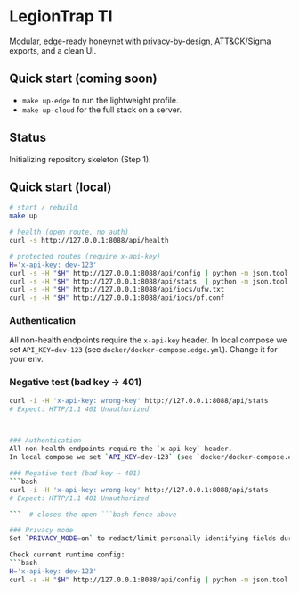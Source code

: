 # LegionTrap TI
Modular, edge-ready honeynet with privacy-by-design, ATT&CK/Sigma exports, and a clean UI.

## Quick start (coming soon)
- `make up-edge` to run the lightweight profile.
- `make up-cloud` for the full stack on a server.

## Status
Initializing repository skeleton (Step 1).
## Quick start (local)

```bash
# start / rebuild
make up

# health (open route, no auth)
curl -s http://127.0.0.1:8088/api/health

# protected routes (require x-api-key)
H='x-api-key: dev-123'
curl -s -H "$H" http://127.0.0.1:8088/api/config | python -m json.tool
curl -s -H "$H" http://127.0.0.1:8088/api/stats  | python -m json.tool
curl -s -H "$H" http://127.0.0.1:8088/api/iocs/ufw.txt
curl -s -H "$H" http://127.0.0.1:8088/api/iocs/pf.conf

```

### Authentication
All non-health endpoints require the `x-api-key` header.
In local compose we set `API_KEY=dev-123` (see `docker/docker-compose.edge.yml`). Change it for your env.

### Negative test (bad key → 401)
```bash
curl -i -H 'x-api-key: wrong-key' http://127.0.0.1:8088/api/stats
# Expect: HTTP/1.1 401 Unauthorized



### Authentication
All non-health endpoints require the `x-api-key` header.
In local compose we set `API_KEY=dev-123` (see `docker/docker-compose.edge.yml`). Change it for your env.

### Negative test (bad key → 401)
```bash
curl -i -H 'x-api-key: wrong-key' http://127.0.0.1:8088/api/stats
# Expect: HTTP/1.1 401 Unauthorized

```  # closes the open ```bash fence above

### Privacy mode
Set `PRIVACY_MODE=on` to redact/limit personally identifying fields during normalization/exports.

Check current runtime config:
```bash
H='x-api-key: dev-123'
curl -s -H "$H" http://127.0.0.1:8088/api/config | python -m json.tool

```

```
